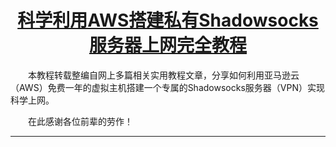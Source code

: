# <center>[科学利用AWS搭建私有Shadowsocks服务器上网完全教程](https://11900611.github.io/ladder/)</center>

　　本教程转载整编自网上多篇相关实用教程文章，分享如何利用亚马逊云（AWS）免费一年的虚拟主机搭建一个专属的Shadowsocks服务器（VPN）实现科学上网。

　　在此感谢各位前辈的劳作！

* * *
